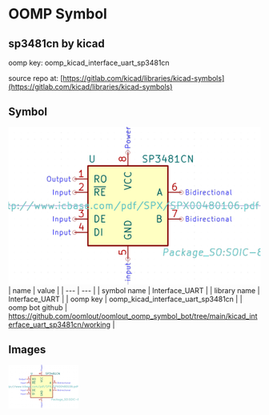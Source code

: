 # OOMP Symbol  
## sp3481cn  by kicad  
  
oomp key: oomp_kicad_interface_uart_sp3481cn  
  
source repo at: [https://gitlab.com/kicad/libraries/kicad-symbols](https://gitlab.com/kicad/libraries/kicad-symbols)  
## Symbol  
  
[![working.png](working_600.png)](working.png)  
| name | value | 
| --- | --- | 
| symbol name | Interface_UART | 
| library name | Interface_UART | 
| oomp key | oomp_kicad_interface_uart_sp3481cn | 
| oomp bot github | https://github.com/oomlout/oomlout_oomp_symbol_bot/tree/main/kicad_interface_uart_sp3481cn/working | 
## Images  
  
[![working.png](working_140.png)](working.png)  
